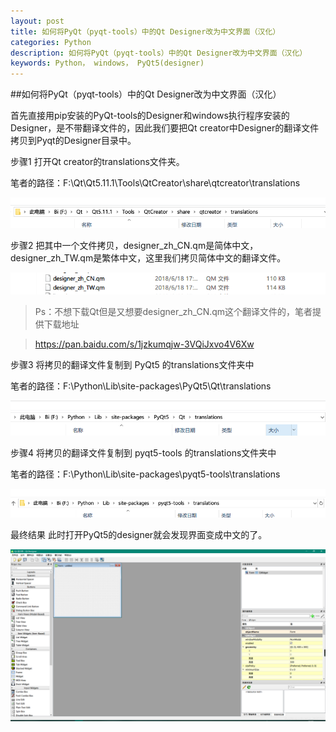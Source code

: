```yaml
---
layout: post
title: 如何将PyQt（pyqt-tools）中的Qt Designer改为中文界面（汉化）
categories: Python
description: 如何将PyQt（pyqt-tools）中的Qt Designer改为中文界面（汉化）
keywords: Python， windows， PyQt5(designer)
---
```


##如何将PyQt（pyqt-tools）中的Qt Designer改为中文界面（汉化）

首先直接用pip安装的PyQt-tools的Designer和windows执行程序安装的Designer，是不带翻译文件的，因此我们要把Qt creator中Designer的翻译文件拷贝到Pyqt的Designer目录中。

步骤1
打开Qt creator的translations文件夹。

笔者的路径：F:\Qt\Qt5.11.1\Tools\QtCreator\share\qtcreator\translations

![](/images/posts/python/python-PyQt.png)

步骤2
把其中一个文件拷贝，designer_zh_CN.qm是简体中文，designer_zh_TW.qm是繁体中文，这里我们拷贝简体中文的翻译文件。

![](/images/posts/python/python-PyQt0.png)

>Ps：不想下载Qt但是又想要designer_zh_CN.qm这个翻译文件的，笔者提供下载地址

>https://pan.baidu.com/s/1jzkumqjw-3VQiJxvo4V6Xw

步骤3
将拷贝的翻译文件复制到 PyQt5 的translations文件夹中

笔者的路径：F:\Python\Lib\site-packages\PyQt5\Qt\translations

![](/images/posts/python/python-PyQt1.png)

步骤4
将拷贝的翻译文件复制到 pyqt5-tools 的translations文件夹中

笔者的路径：F:\Python\Lib\site-packages\pyqt5-tools\translations

![](/images/posts/python/python-PyQt2.png)

最终结果
此时打开PyQt5的designer就会发现界面变成中文的了。

![](/images/posts/python/python-PyQt3.png)
